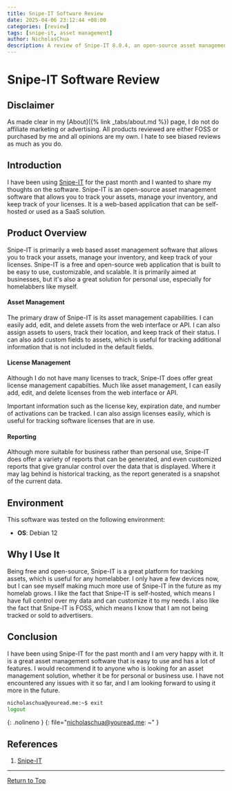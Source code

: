 ```yaml
---
title: Snipe-IT Software Review
date: 2025-04-06 23:12:44 +08:00
categories: [review]
tags: [snipe-it, asset management]
author: NicholasChua
description: A review of Snipe-IT 8.0.4, an open-source asset management software
---
```


# Snipe-IT Software Review

## Disclaimer

As made clear in my [About]({% link _tabs/about.md %}) page, I do not do affiliate marketing or advertising. All products reviewed are either FOSS or purchased by me and all opinions are my own. I hate to see biased reviews as much as you do.

## Introduction

I have been using [Snipe-IT][1] for the past month and I wanted to share my thoughts on the software. Snipe-IT is an open-source asset management software that allows you to track your assets, manage your inventory, and keep track of your licenses. It is a web-based application that can be self-hosted or used as a SaaS solution.

## Product Overview

Snipe-IT is primarily a web based asset management software that allows you to track your assets, manage your inventory, and keep track of your licenses. Snipe-IT is a free and open-source web application that is built to be easy to use, customizable, and scalable. It is primarily aimed at businesses, but it's also a great solution for personal use, especially for homelabbers like myself.

#### Asset Management

The primary draw of Snipe-IT is its asset management capabilities. I can easily add, edit, and delete assets from the web interface or API. I can also assign assets to users, track their location, and keep track of their status. I can also add custom fields to assets, which is useful for tracking additional information that is not included in the default fields.

#### License Management

Although I do not have many licenses to track, Snipe-IT does offer great license management capabilties. Much like asset management, I can easily add, edit, and delete licenses from the web interface or API. 

Important information such as the license key, expiration date, and number of activations can be tracked. I can also assign licenses easily, which is useful for tracking software licenses that are in use.

#### Reporting

Although more suitable for business rather than personal use, Snipe-IT does offer a variety of reports that can be generated, and even customized reports that give granular control over the data that is displayed. Where it may lag behind is historical tracking, as the report generated is a snapshot of the current data.

## Environment

This software was tested on the following environment:
- **OS**: Debian 12

## Why I Use It

Being free and open-source, Snipe-IT is a great platform for tracking assets, which is useful for any homelabber. I only have a few devices now, but I can see myself making much more use of Snipe-IT in the future as my homelab grows. I like the fact that Snipe-IT is self-hosted, which means I have full control over my data and can customize it to my needs. I also like the fact that Snipe-IT is FOSS, which means I know that I am not being tracked or sold to advertisers.

## Conclusion

I have been using Snipe-IT for the past month and I am very happy with it. It is a great asset management software that is easy to use and has a lot of features. I would recommend it to anyone who is looking for an asset management solution, whether it be for personal or business use. I have not encountered any issues with it so far, and I am looking forward to using it more in the future.

```bash
nicholaschua@youread.me:~$ exit
logout
```
{: .nolineno }
{: file="nicholaschua@youread.me: ~" }

## References

1. [Snipe-IT][1]

[1]: https://snipeitapp.com/

---
[Return to Top](#snipe-it-software-review)